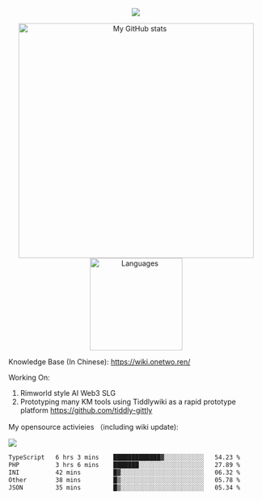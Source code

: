 <a href="https://github.com/linonetwo">
    <p align="center">
        <img src="https://github-profile-trophy.vercel.app/?username=linonetwo&column=7&theme=onedark"/>
    </p>
</a>
<a align="center" href="https://github.com/linonetwo">
  <p align="center">
    <img src="https://github-readme-stats.vercel.app/api?username=linonetwo&show_icons=true&count_private=true" alt="My GitHub stats" width="465"/>
    <img src="https://github-readme-stats.vercel.app/api/top-langs/?username=linonetwo&layout=compact&langs_count=10" alt="Languages" height="183">
  </p>
</a>

Knowledge Base (In Chinese): https://wiki.onetwo.ren/

Working On: 

1. Rimworld style AI Web3 SLG
1. Prototyping many KM tools using Tiddlywiki as a rapid prototype platform https://github.com/tiddly-gittly

My opensource activieies （including wiki update):

![](https://visitor-badge.glitch.me/badge?page_id=linonetwo.linonetwo)

<!--START_SECTION:waka-->

```txt
TypeScript   6 hrs 3 mins    █████████████▓░░░░░░░░░░░   54.23 %
PHP          3 hrs 6 mins    ███████░░░░░░░░░░░░░░░░░░   27.89 %
INI          42 mins         █▓░░░░░░░░░░░░░░░░░░░░░░░   06.32 %
Other        38 mins         █▒░░░░░░░░░░░░░░░░░░░░░░░   05.78 %
JSON         35 mins         █▒░░░░░░░░░░░░░░░░░░░░░░░   05.34 %
```

<!--END_SECTION:waka-->
